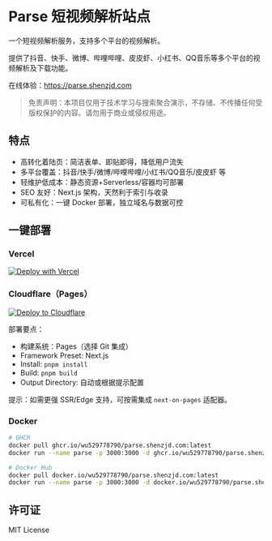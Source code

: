 # Parse 短视频解析站点

一个短视频解析服务，支持多个平台的视频解析。

提供了抖音、快手、微博、哔哩哔哩、皮皮虾、小红书、QQ音乐等多个平台的视频解析及下载功能。

在线体验：<https://parse.shenzjd.com>

> 免责声明：本项目仅用于技术学习与搜索聚合演示，不存储、不传播任何受版权保护的内容。请勿用于商业或侵权用途。

## 特点

- 高转化着陆页：简洁表单、即贴即得，降低用户流失
- 多平台覆盖：抖音/快手/微博/哔哩哔哩/小红书/QQ音乐/皮皮虾 等
- 轻维护低成本：静态资源+Serverless/容器均可部署
- SEO 友好：Next.js 架构，天然利于索引与收录
- 可私有化：一键 Docker 部署，独立域名与数据可控

## 一键部署

### Vercel

[![Deploy with Vercel](https://vercel.com/button)](https://vercel.com/new/clone?repository-url=https%3A%2F%2Fgithub.com%2Fwu529778790%2Fparse.shenzjd.com&project-name=parse&repository-name=parse.shenzjd.com)

### Cloudflare（Pages）

[![Deploy to Cloudflare](https://deploy.workers.cloudflare.com/button)](https://deploy.workers.cloudflare.com/?url=https%3A%2F%2Fgithub.com%2Fwu529778790%2Fparse.shenzjd.com)

部署要点：

- 构建系统：Pages（选择 Git 集成）
- Framework Preset: Next.js
- Install: `pnpm install`
- Build: `pnpm build`
- Output Directory: 自动或根据提示配置

提示：如需更强 SSR/Edge 支持，可按需集成 `next-on-pages` 适配器。

### Docker

```bash
# GHCR
docker pull ghcr.io/wu529778790/parse.shenzjd.com:latest
docker run --name parse -p 3000:3000 -d ghcr.io/wu529778790/parse.shenzjd.com:latest

# Docker Hub
docker pull docker.io/wu529778790/parse.shenzjd.com:latest
docker run --name parse -p 3000:3000 -d docker.io/wu529778790/parse.shenzjd.com:latest
```

## 许可证

MIT License
